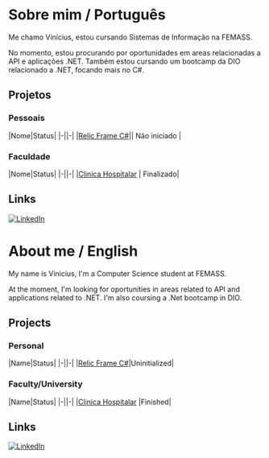 
# Sobre mim / Português

Me chamo Vinícius, estou cursando Sistemas de Informação na FEMASS.

No momento, estou procurando por oportunidades em areas relacionadas a API e aplicações .NET. Também estou cursando um bootcamp da DIO relacionado a .NET, focando mais no C#.

##  Projetos 

### Pessoais
|Nome|Status|
|-||-|
|[Relic Frame C#](https://github.com/VinniSantos2003/Relic-Frame-CSharp)|| Não iniciado | 


###  Faculdade
|Nome|Status|
|-||-|
|[Clinica Hospitalar](https://github.com/VinniSantos2003/ClinicaHospitalar) | Finalizado|


## Links
[![LinkedIn](https://img.shields.io/badge/LinkedIn-0077B5?style=for-the-badge&logo=linkedin&logoColor=white)](https://www.linkedin.com/in/vinicius-santos-95983922a/)


# About me / English
My name is Vinicius, I'm a Computer Science student at FEMASS. 

At the moment, I'm looking for oportunities in areas related to API and applications related to .NET. I'm also coursing a .Net bootcamp in DIO.



## Projects
### Personal
|Name|Status|
|-||-|
|[Relic Frame C#](https://github.com/VinniSantos2003/Relic-Frame-CSharp)|Uninitialized| 


###  Faculty/University
|Name|Status|
|-||-|
|[Clinica Hospitalar](https://github.com/VinniSantos2003/ClinicaHospitalar) |Finished| 


## Links
[![LinkedIn](https://img.shields.io/badge/LinkedIn-0077B5?style=for-the-badge&logo=linkedin&logoColor=white)](https://www.linkedin.com/in/vinicius-santos-95983922a/)

